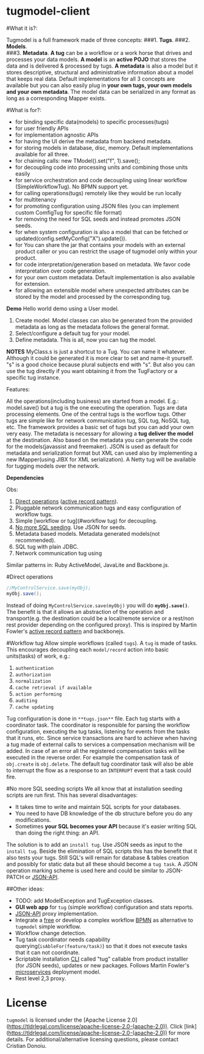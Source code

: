 # tugmodel-client

#What it is?:

Tugmodel is a full framework made of three concepts:
###1. **Tugs**.
###2. **Models**.   
###3. **Metadata**.
**A tug** can be a workflow or a work horse that drives and processes your data models. 
**A model** is an **active POJO** that stores the data and is delivered & processed by tugs. 
**A metadata** is also a model but it stores descriptive, structural and administrative information about a model that keeps real data.
Default implementations for all 3 concepts are available but you can also easily plug in **your own tugs, your own models and your own metadata**.
The model data can be serialized in any format as long as a corresponding Mapper exists. 

#What is for?:
- for binding specific data(models) to specific processes(tugs)
- for user friendly APIs
- for implementation agnostic APIs
- for having the UI derive the metadata from backend metadata.
- for storing models in database, disc, memory. Default implementations available for all three.
- for chaining calls: new TModel().set("f", 1).save();
- for decoupling code into processing units and combining those units easily
- for service orchestration and code decoupling using linear workflow (SimpleWorkflowTug). No BPMN support yet. 
- for calling operations(tugs) remotely like they would be run locally 
- for multitenancy
- for promoting configuration using JSON files (you can implement custom <Format>ComfigTug for specific file format)
- for removing the need for SQL seeds and instead promotes JSON seeds.
- for when system configuration is also a model that can be fetched or updated(config.setMyConfig("X").update()).
- for You can share the jar that contains your models with an external product caller or you can restrict the usage of tugmodel only within your product.
- for code interpretation/generation based on metadata. We favor code interpretation over code generation.
- for your own custom metadata. Default implementation is also available for extension.
- for allowing an extensible model where unexpected attributes can be stored by the model and processed by the corresponding tug.

**Demo**
Hello world demo using a User model.
1. Create model. Model classes can also be generated from the provided metadata as long as the metadata follows the general format.
2. Select/configure a default tug for your model.
3. Define metadata. 
This is all, now you can tug the model.

**NOTES**
MyClass.s is just a shortcut to a Tug. You can name it whatever. Although it could be generated it is more clear to set and name-it yourself. 
"s" is a good choice because plural subjects end with "s". But also you can use the tug directly if you want obtaining it from the TugFactory or a specific tug instance.   

Features:

All the operations(including business) are started from a model. E.g.: model.save() but a tug is the one executing the operation.
Tugs are data processing elements. One of the central tugs is the worflow tugs. Other tugs are simple like for network communication tug, SQL tug, NoSQL tug, etc. The framework provides a basic set of tugs but you can add your own very easy.
The metadata is necessary for allowing a **tug deliver the model** at the destination.
   Also based on the metadata you can generate the code for the models(javassist and freemaker).
   JSON is used as default for metadata and serialization format but XML can used also by implementing a new IMapper(using JIBX for XML serialization).
   A Netty tug will be available for tugging models over the network.   



**Dependencies**


Obs:
  1. [Direct operations](#direct-operations) ([active record pattern](https://en.wikipedia.org/wiki/Active_record_pattern)).
  2. Pluggable network communication tugs and easy configuration of workflow tugs.
  3. Simple [workflow or tug](#workflow tug) for decoupling.
  4. [No more SQL seeding](#no-more-sql-seeding-scripts). Use JSON for seeds.
  5. Metadata based models. Metadata generated models(not recommended).
  6. SQL tug with plain JDBC. 
  7. Network communication tug using   
  
Similar patterns in: Ruby ActiveModel, JavaLite and Backbone.js.        


#Direct operations
 ```java
 //MyControlService.save(myObj);
 myObj.save();
 ```
Instead of doing `MyControlService.save(myObj)` you will do **`myObj.save()`**.
The benefit is that it allows an abstraction of the operation and transport(e.g. the destination could be a local/remote service or a rest/non rest provider depending on the configured proxy). This is inspired by Martin Fowler's [active record pattern](https://en.wikipedia.org/wiki/Active_record_pattern) and backbonejs.

#Workflow tug
Allow simple workflows (called `tugs`). A `tug` is made of tasks. This encourages decoupling each `model/record` action into basic units(tasks) of work, e.g.:
  1. `authentication`
  2. `authorization`
  3. `normalization`
  4. `cache retrieval if available`
  5. `action performing`
  6. `auditing`
  7. `cache updating`

Tug configuration is done in `**tugs.json**` file. 
Each tug starts with a coordinator task. The coordinator is responsible for parsing the workflow configuration, executing the tug tasks, listening for events from the tasks that it runs, etc.
Since service transactions are hard to achieve when having a tug made of external calls to services a compensation mechanism will be added. In case of an error all the registered compensation tasks will be executed in the reverse order. For example the compensation task of `obj.create` is `obj.delete`.
The default tug coordinator task will also be able to interrupt the flow as a response to an `INTERRUPT` event that a task could fire. 
  
#No more SQL seeding scripts
 We all know that at installation seeding scripts are run first. This has several disadvantages:
  * It takes time to write and maintain SQL scripts for your databases.
  * You need to have DB knowledge of the db structure before you do any modifications.
  * Sometimes **your SQL becomes your API** because it's easier writing SQL than doing the right thing: an API.

The solution is to add an `install tug`. Use JSON seeds as input to the `install tug`. Beside the elimination of SQL scripts this has the benefit that it also tests your tugs. Still SQL's will remain for database & tables creation and possibly for static data but all these should become a `tug task`.
A JSON operation marking scheme is used here and could be similar to JSON-PATCH or [JSON-API](http://jsonapi.org/).

##Other ideas:
  * TODO: add ModelException and TugException classes. 
  * **GUI web app** for `tug` (simple workflow) configuration and stats reports.  
  * [JSON-API](http://jsonapi.org/) proxy implementation.
  * Integrate a [free](https://github.com/Activiti) or develop a complex workflow [BPMN](https://en.wikipedia.org/wiki/Business_Process_Model_and_Notation) as alternative to `tugmodel` simple workflow. 
  * Workflow change detection.  
  * Tug task coordinator needs capability querying(`isAbleFor(feature/task)`) so that it does not execute tasks that it can not coordinate.
  * Scriptable installation [CLI](https://en.wikipedia.org/wiki/Command-line_interface) called "tug" callable from product installler (for JSON seeds), updates or new packages. Follows Martin Fowler's [microservices](https://martinfowler.com/articles/microservices.html) deployment model.
  * Rest level 2,3 proxy.

# License #
`tugmodel` is licensed under the [Apache License 2.0] (https://tldrlegal.com/license/apache-license-2.0-(apache-2.0)). Click [link] (https://tldrlegal.com/license/apache-license-2.0-(apache-2.0)) for more details.
For additional/alternative licensing questions, please contact Cristian Donoiu.
    
